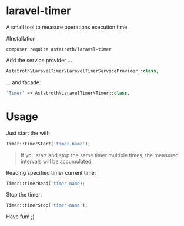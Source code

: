 # laravel-timer
A small tool to measure operations execution time.

#Installation
```
composer require astatroth/laravel-timer
```
Add the service provider ...
```php
Astatroth\LaravelTimer\LaravelTimerServiceProvider::class,
```
... and facade:
```php
'Timer' => Astatroth\LaravelTimer\Timer::class,
```

# Usage
Just start the with
```php
Timer::timerStart('timer-name');
```
>If you start and stop the same timer multiple times, the measured intervals will be accumulated.

Reading specified timer current time:
```php
Timer::timerRead('timer-name);
```
Stop the timer:
```php
Timer::timerStop('timer-name');
```

Have fun! ;)

